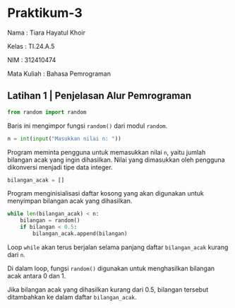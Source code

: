 # Praktikum-3 

Nama : Tiara Hayatul Khoir

Kelas : TI.24.A.5

NIM : 312410474

Mata Kuliah : Bahasa Pemrograman

## Latihan 1 | Penjelasan Alur Pemrograman
```Python
from random import random
```
Baris ini mengimpor fungsi `random()` dari modul `random`.
```Python
n = int(input("Masukkan nilai n: "))
```
Program meminta pengguna untuk memasukkan nilai `n`, yaitu jumlah bilangan acak yang ingin dihasilkan. Nilai yang dimasukkan oleh pengguna dikonversi menjadi tipe data integer.
```Python
bilangan_acak = []
```
Program menginisialisasi daftar kosong yang akan digunakan untuk menyimpan bilangan acak yang dihasilkan.
```Python
while len(bilangan_acak) < n:
    bilangan = random()
    if bilangan < 0.5:
        bilangan_acak.append(bilangan)
```
Loop `while` akan terus berjalan selama panjang daftar `bilangan_acak` kurang dari `n`.

Di dalam loop, fungsi `random()` digunakan untuk menghasilkan bilangan acak antara 0 dan 1.

Jika bilangan acak yang dihasilkan kurang dari 0.5, bilangan tersebut ditambahkan ke dalam daftar `bilangan_acak`.
